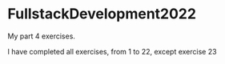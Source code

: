 # FullstackDevelopment2022
My part 4 exercises.

I have completed all exercises, from 1 to 22, except exercise 23
